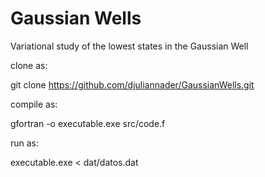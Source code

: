 # Gaussian Wells
Variational study of the lowest states in the Gaussian Well

clone as:

git clone https://github.com/djuliannader/GaussianWells.git

compile as:

gfortran -o executable.exe src/code.f

run as:

executable.exe < dat/datos.dat